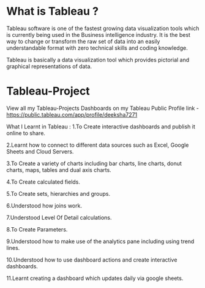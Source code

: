 # What is Tableau ?

Tableau software is one of the fastest growing data visualization tools which is currently being used in the Business intelligence industry.
It is the best way to change or transform the raw set of data into an easily understandable format with zero technical skills and coding knowledge.

Tableau is basically a data visualization tool which provides pictorial and graphical representations of data.






# Tableau-Project
View all my Tableau-Projects Dashboards on my Tableau Public Profile link -https://public.tableau.com/app/profile/deeksha7271

What I Learnt in Tableau :
1.To Create interactive dashboards and publish it online to share.

2.Learnt how to connect to different data sources such as Excel, Google Sheets and Cloud Servers.

3.To Create a variety of charts including bar charts, line charts, donut charts, maps, tables and dual axis charts.

4.To Create calculated fields.

5.To Create sets, hierarchies and groups.

6.Understood how joins work.

7.Understood Level Of Detail calculations.

8.To Create Parameters.

9.Understood how to make use of the analytics pane including using trend lines.

10.Understood how to use dashboard actions and create interactive dashboards.

11.Learnt creating a dashboard which updates daily via google sheets.
